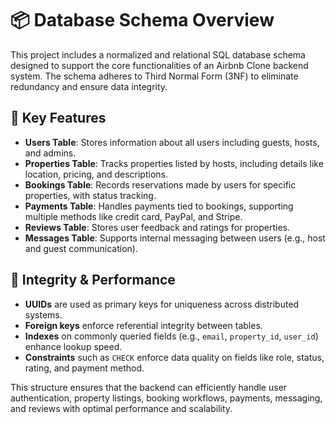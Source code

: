 
# 📦 Database Schema Overview

This project includes a normalized and relational SQL database schema designed to support the core functionalities of an Airbnb Clone backend system. The schema adheres to Third Normal Form (3NF) to eliminate redundancy and ensure data integrity.

## 🧱 Key Features

- **Users Table**: Stores information about all users including guests, hosts, and admins.
- **Properties Table**: Tracks properties listed by hosts, including details like location, pricing, and descriptions.
- **Bookings Table**: Records reservations made by users for specific properties, with status tracking.
- **Payments Table**: Handles payments tied to bookings, supporting multiple methods like credit card, PayPal, and Stripe.
- **Reviews Table**: Stores user feedback and ratings for properties.
- **Messages Table**: Supports internal messaging between users (e.g., host and guest communication).

## 🔐 Integrity & Performance

- **UUIDs** are used as primary keys for uniqueness across distributed systems.
- **Foreign keys** enforce referential integrity between tables.
- **Indexes** on commonly queried fields (e.g., `email`, `property_id`, `user_id`) enhance lookup speed.
- **Constraints** such as `CHECK` enforce data quality on fields like role, status, rating, and payment method.

This structure ensures that the backend can efficiently handle user authentication, property listings, booking workflows, payments, messaging, and reviews with optimal performance and scalability.
